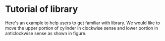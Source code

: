 # Tutorial of library

Here's an example to help users to get familiar with library. We would like to move the upper portion of cylinder in clockwise sense and lower portion in anticlockwise sense as shown in figure. 


